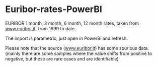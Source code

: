 # Euribor-rates-PowerBI
EURIBOR	1 month,	3 month,	6 month,	12 month rates, taken from www.euribor.it, from 1999 to date.

The import is parametric; just open in PowerBi and refresh.

Please note that the source (www.euribor.it) has some spurious data.
(mainly there are some samples where the value shifts from positive to negative, but these are rare cases and are identifiable)

